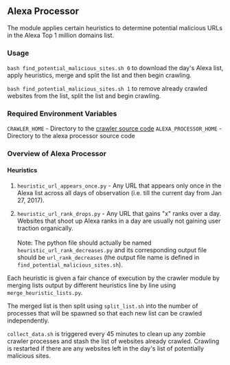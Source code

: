 ## Alexa Processor

The module applies certain heuristics to determine potential malicious URLs in the Alexa Top 1 million domains list.

### Usage
`bash find_potential_malicious_sites.sh 0` to download the day's Alexa list, apply heuristics, merge and split the list and then begin crawling.

`bash find_potential_malicious_sites.sh 1` to remove already crawled websites from the list, split the list and begin crawling.

### Required Environment Variables
`CRAWLER_HOME` - Directory to the [crawler source code](https://github.gatech.edu/kbalakrishnan8/cs6262-crawler)
`ALEXA_PROCESSOR_HOME` - Directory to the alexa processor source code

### Overview of Alexa Processor

#### Heuristics
1. `heuristic_url_appears_once.py` - Any URL that appears only once in the Alexa list across all days of observation (i.e. till the current day from Jan 27, 2017).

2. `heuristic_url_rank_drops.py` - Any URL that gains "x" ranks over a day. Websites that shoot up Alexa ranks in a day are usually not gaining user traction organically. <br/> <br/> Note: The python file should actually be named `heuristic_url_rank_decreases.py` and its corresponding output file should be `url_rank_decreases` (the output file name is defined in `find_potential_malicious_sites.sh`).

Each heuristic is given a fair chance of execution by the crawler module by merging lists output by different heuristics line by line using `merge_heuristic_lists.py`.

The merged list is then split using `split_list.sh` into the number of processes that will be spawned so that each new list can be crawled independently.

`collect_data.sh` is triggered every 45 minutes to clean up any zombie crawler processes and stash the list of websites already crawled. Crawling is restarted if there are any websites left in the day's list of potentially malicious sites.
